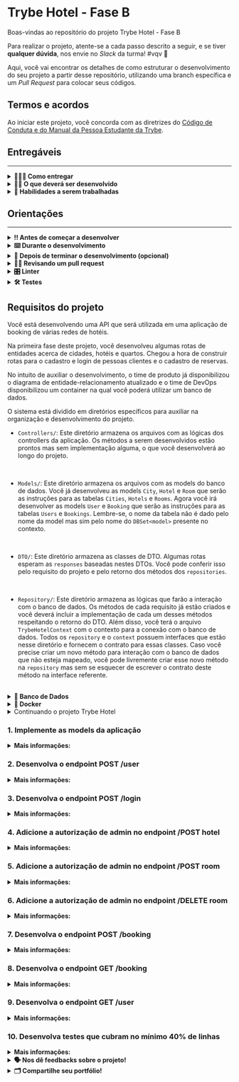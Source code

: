 # Trybe Hotel - Fase B

Boas-vindas ao repositório do projeto Trybe Hotel - Fase B

Para realizar o projeto, atente-se a cada passo descrito a seguir, e se tiver **qualquer dúvida**, nos envie no _Slack_ da turma! #vqv 🚀

Aqui, você vai encontrar os detalhes de como estruturar o desenvolvimento do seu projeto a partir desse repositório, utilizando uma branch específica e um _Pull Request_ para colocar seus códigos.

## Termos e acordos

Ao iniciar este projeto, você concorda com as diretrizes do [Código de Conduta e do Manual da Pessoa Estudante da Trybe](https://app.betrybe.com/learn/student-manual/codigo-de-conduta-da-pessoa-estudante).

## Entregáveis
---

<details>
<summary><strong>🤷🏽‍♀️ Como entregar</strong></summary>

Para entregar o seu projeto você deverá criar um _Pull Request_ neste repositório.

Lembre-se que você pode consultar nosso conteúdo sobre [Git & GitHub](https://app.betrybe.com/learn/course/5e938f69-6e32-43b3-9685-c936530fd326/module/fc998c60-386e-46bc-83ca-4269beb17e17/section/fe827a71-3222-4b4d-a66f-ed98e09961af/day/1a530297-e176-4c79-8ed9-291ae2950540/lesson/2b2edce7-9c49-4907-92a2-aa571f823b79) e nosso [Blog - Git & GitHub](https://blog.betrybe.com/tecnologia/git-e-github/) sempre que precisar!

</details>
  
<details>
<summary><strong>🧑‍💻 O que deverá ser desenvolvido</strong></summary>

Sua empresa do coração começou a desenvolver um software de booking de várias redes de hotéis.
Sua missão é continuar o desenvolvimento dessa API criando rotas de autenticação, adicionando segurança a rotas previamente criadas e criando rotas seguras.

</details>
  
<details>
  <summary><strong>📝 Habilidades a serem trabalhadas </strong></summary>

Neste projeto, verificamos se você é capaz de:

- Entender do funcionamento do ASP.NET e como ele se integra ao C#.
- Criar rotas de autenticação usando tokens JWT.
- Criar políticas de autorização.
- Utilizar políticas de autorização em rotas seguras.


</details>


## Orientações
---

<details>
  <summary><strong>‼️ Antes de começar a desenvolver</strong></summary><br />

  1. Clone o repositório

  - Use o comando: `git clone git@github.com:tryber/csharp-001-projeto-trybe-hotel-fase-b.git`.
  - Entre na pasta do repositório que você acabou de clonar:
    - `cd csharp-001-projeto-trybe-hotel-fase-b`

  2. Instale as dependências
  
  - Entre na pasta `src/`.
  - Execute o comando: `dotnet restore`.
  
  3. Crie uma branch a partir da branch `master`

  - Verifique se você está na branch `master`
    - Exemplo: `git branch`
  - Se não estiver, mude para a branch `master`
    - Exemplo: `git checkout master`
  - Agora crie uma branch à qual você vai submeter os `commits` do seu projeto
    - Você deve criar uma branch no seguinte formato: `nome-de-usuario-nome-do-projeto`
    - Exemplo: `git checkout -b joaozinho-csharp-001-projeto-trybe-hotel-fase-b`

  4. Adicione as mudanças ao _stage_ do Git e faça um `commit`

  - Verifique que as mudanças ainda não estão no _stage_
    - Exemplo: `git status` (deve aparecer listada a pasta _joaozinho_ em vermelho)
  - Adicione o novo arquivo ao _stage_ do Git
    - Exemplo:
      - `git add .` (adicionando todas as mudanças - _que estavam em vermelho_ - ao stage do Git)
      - `git status` (deve aparecer listado o arquivo _joaozinho/README.md_ em verde)
  - Faça o `commit` inicial
    - Exemplo:
      - `git commit -m 'iniciando o projeto x'` (fazendo o primeiro commit)
      - `git status` (deve aparecer uma mensagem tipo essa: _nothing to commit_ )

  5. Adicione a sua branch com o novo `commit` ao repositório remoto

  - Usando o exemplo anterior: `git push -u origin joaozinho-csharp-001-projeto-trybe-hotel-fase-b`

  6. Crie um novo `Pull Request` _(PR)_

  - Vá até a página de _Pull Requests_ do [repositório no GitHub](https://github.com/tryber/csharp-001-projeto-trybe-hotel-fase-b/pulls)
  - Clique no botão verde _"New pull request"_
  - Clique na caixa de seleção _"Compare"_ e escolha a sua branch **com atenção**
  - Coloque um título para a sua _Pull Request_
    - Exemplo: _"Cria tela de busca"_
  - Clique no botão verde _"Create pull request"_
  - Adicione uma descrição para o _Pull Request_ e clique no botão verde _"Create pull request"_
  - **Não se preocupe em preencher mais nada por enquanto!**
  - Volte até a [página de _Pull Requests_ do repositório](https://github.com/tryber/csharp-0x-projeto-trybe-hotel/pulls) e confira que o seu _Pull Request_ está criado

</details>

<details>
  <summary><strong>⌨️ Durante o desenvolvimento</strong></summary><br/>

  - Faça `commits` das alterações que você fizer no código regularmente

  - Lembre-se sempre de, após um (ou alguns) `commits`, atualizar o repositório remoto

  - Os comandos que você utilizará com mais frequência são:
    1. `git status` _(para verificar o que está em vermelho - fora do stage - e o que está em verde - no stage)_
    2. `git add` _(para adicionar arquivos ao stage do Git)_
    3. `git commit` _(para criar um commit com os arquivos que estão no stage do Git)_
    4. `git push -u origin nome-da-branch` _(para enviar o commit para o repositório remoto na primeira vez que fizer o `push` de uma nova branch)_
    5. `git push` _(para enviar o commit para o repositório remoto após o passo anterior)_

</details>

<details>
  <summary><strong>🤝 Depois de terminar o desenvolvimento (opcional)</strong></summary><br/>

  Para sinalizar que o seu projeto está pronto para o _"Code Review"_, faça o seguinte:

  - Vá até a página **DO SEU** _Pull Request_, adicione a label de _"code-review"_ e marque seus colegas:

    - No menu à direita, clique no _link_ **"Labels"** e escolha a _label_ **code-review**;

    - No menu à direita, clique no _link_ **"Assignees"** e escolha **o seu usuário**;

    - No menu à direita, clique no _link_ **"Reviewers"** e digite `students`, selecione o time `tryber/students-sd-0x`.

  Caso tenha alguma dúvida, [aqui tem um vídeo explicativo](https://vimeo.com/362189205).

</details>

<details>
  <summary><strong>🕵🏿 Revisando um pull request</strong></summary><br />

  Use o conteúdo sobre [Code Review](https://app.betrybe.com/course/real-life-engineer/code-review) para te ajudar a revisar os _Pull Requests_.

</details>

<details>
  <summary><strong>🎛 Linter</strong></summary><br />

  Usaremos o [NetAnalyzer](https://docs.microsoft.com/pt-br/dotnet/fundamentals/code-analysis/overview) para fazer a análise estática do seu código.

  Este projeto já vem com as dependências relacionadas ao _linter_ configuradas no arquivo `.csproj`.

  O analisador já é instalado pelo plugin da `Microsoft C#` no `VSCode`. Para isso, basta fazer o download do [plugin](https://marketplace.visualstudio.com/items?itemName=ms-dotnettools.csharp) e instalá-lo.
</details>

<details>
  <summary><strong>🛠 Testes</strong></summary><br />

  O .NET já possui sua própria plataforma de testes.
  
  Este projeto já vem configurado e com suas dependências.

  ### Executando todos os testes

  Para executar os testes com o .NET, execute o comando dentro do diretório do seu projeto `src`!

  ```
  dotnet test
  ```

  ### Executando um teste específico

  Para executar um teste específico, basta executar o comando `dotnet test --filter Name~TestMethod1`.

  :warning: **Importante:** o comando irá executar testes cujo nome contém `TestMethod1`.

  :warning: **O avaliador automático não necessariamente avalia seu projeto na ordem em que os requisitos aparecem no readme. Isso acontece para deixar o processo de avaliação mais rápido. Então, não se assuste se isso acontecer, ok?**

  ### Outras opções para testes
  - Algumas opções que podem lhe ajudar são:
    -  `-?|-h|--help`: exibe a descrição completa de como utilizar o comando.
    -  `-t|--list-tests`: lista todos os testes, ao invés de executá-los.
    -  `-v|--verbosity <LEVEL>`: define o nível de detalhe na resposta dos testes.
      - `q | quiet`
      - `m | minimal`
      - `n | normal`
      - `d | detailed`
      - `diag | diagnostic`
      - Exemplo de uso: 
         ```
           dotnet test -v diag
         ```
         ou
         ```            
           dotnet test --verbosity=diagnostic
         ``` 
</details>

## Requisitos do projeto

Você está desenvolvendo uma API que será utilizada em uma aplicação de booking de várias redes de hotéis.

Na primeira fase deste projeto, você desenvolveu algumas rotas de entidades acerca de cidades, hotéis e quartos. Chegou a hora de construir rotas para o cadastro e login de pessoas clientes e o cadastro de reservas.

No intuito de auxiliar o desenvolvimento, o time de produto já disponibilizou o diagrama de entidade-relacionamento atualizado e o time de DevOps disponibilizou um container na qual você poderá utilizar um banco de dados.

O sistema está dividido em diretórios específicos para auxiliar na organização e desenvolvimento do projeto.

- `Controllers/`: Este diretório armazena os arquivos com as lógicas dos controllers da aplicação. Os métodos a serem desenvolvidos estão prontos mas sem implementação alguma, o que você desenvolverá ao longo do projeto.
<br />

- `Models/`: Este diretório armazena os arquivos com as models do banco de dados. Você já desenvolveu as models `City`, `Hotel` e `Room` que serão as instruções para as tabelas `Cities`, `Hotels` e `Rooms`. Agora você irá desenvolver as models `User` e `Booking` que serão as instruções para as tabelas `Users` e `Bookings`. Lembre-se, o nome da tabela não é dado pelo nome da model mas sim pelo nome do `DBSet<model>` presente no contexto.
<br />

- `DTO/`: Este diretório armazena as classes de DTO. Algumas rotas esperam as `responses` baseadas nestes DTOs. Você pode conferir isso pelo requisito do projeto e pelo retorno dos métodos dos `repositories`.
<br />

- `Repository/`: Este diretório armazena as lógicas que farão a interação com o banco de dados. Os métodos de cada requisito já estão criados e você deverá incluir a implementação de cada um desses métodos respeitando o retorno do DTO. Além disso, você terá o arquivo `TrybeHotelContext` com o contexto para a conexão com o banco de dados. Todos os `repository` e o `context` possuem interfaces que estão nesse diretório e fornecem o contrato para essas classes. Caso você precise criar um novo método para interação com o banco de dados que não esteja mapeado, você pode livremente criar esse novo método na `repository` mas sem se esquecer de escrever o contrato deste método na interface referente.
<br />

<details id='der'>
  <summary><strong>🎲 Banco de Dados</strong></summary>
  <br/>

  Para o desenvolvimento, o time de produto disponibilizou um *Diagrama de Entidade-Relacionamento (DER)* para construir a modelagem do banco de dados. Com essa imagem você já consegue saber:
  - Como nomear suas tabelas e colunas;
  - Quais são os tipos de suas colunas;
  - Relações entre tabelas.

    ![banco de dados](img/der.png)

  O diagrama infere 05 tabelas:
  - ***Cities***: tabela que armazenará um conjunto de cidades nas quais os hotéis estão localizados (já desenvolvida).
  - ***Hotels***: tabela que armazenará os hotéis da nossa aplicação. Note que informamos o `CityId`, atributo que armazenará o id da cidade (já desenvolvida).
  - ***Rooms***: tabela que armazenará os quartos de cada hotel da nossa aplicação. Note que informamos o `HotelId`, atributo que armazenará o id do hotel (já desenvolvida).
  - ***Users***: tabela que armazenará as pessoas usuárias do sistema.
  - ***Bookings***: tabela que armazenará as reservas de quartos de hotéis. Note que informamos os atributos `UserId`, que armazenará o id da pessoa usuária e `RoomId`, que armazenará o id do quarto reservado.

  Acerca dos relacionamentos, pelo diagrama de entidade-relacionamento temos:
  - Uma cidade pode ter vários hotéis.
  - Um hotel pode ter vários quartos.
  - Uma pessoa usuária pode ter várias reservas.
  - Um quarto pode ter várias reservas.

  ⚠️ **Você poderá criar migrations para visualizar o banco de dados**

</details>

<details>
<summary><strong>🐳 Docker</strong></summary><br />

Para auxiliar no desenvolvimento, este projeto possui um arquivo do docker compose para subir um serviço do banco de dados `Azure Data Studio`. Este banco de dados possui a mesma arquitetura do `SQL Server`.

Para subir o serviço, utilize o comando:

```shell
docker-compose up -d --build
```

Para conectar ao seu sistema de gerenciamento de banco de dados, utilize as seguintes credenciais:

- `Server`: localhost
- `User`: sa
- `Password`: TrybeHotel12!
- `Database`: TrybeHotel
- `Trust server certificate`: true

Para criar o contexto do banco de dados na sua aplicação, utilize como connection string:

```csharp
var connectionString = "Server=localhost;Database=TrybeHotel;User=SA;Password=TrybeHotel12!;TrustServerCertificate=True";
```

⚠️ ** Essa connection string poderá ser utilizada no requisito 1 **

</details>

<details id='refatorando'>
  <summary>Continuando o projeto Trybe Hotel</summary>

Você já iniciou o projeto da nossa aplicação e portanto, todas as funcionalidades podem ser trazidas para não duplicar o funcionamento. Isso será muito importante, especialmente no que diz respeito ao banco de dados. Algumas models do seu banco de dados anterior serão referenciadas nas models agora, portanto, vamos trazer as funcionalidades anteriores.

Mas como fazemos isso:

Após clonar o repositório deste projeto, apenas copie e cole as funcionalidades que você construiu anteriormente:

- `Controllers`: copie todos os arquivos do diretório `Controllers` do projeto anterior e cole no diretório `Controllers` deste projeto.
- `Dto`: copie todos os arquivos do diretório `Dto` do projeto anterior e cole no diretório `Dto` deste projeto.
- `Models`: copie os arquivos referentes às models `City`, `Hotel` e `Room` do projeto anterior e cole no diretório `Models` deste projeto.
- `Repository`: copie os arquivos `CityRepository`, `RoomRepository` e `HotelRepository` do projeto anterior e cole no diretório `Repository` deste projeto. Não copie as interfaces. Para o arquivo `TrybeHotelContext`, não o substitua. Apenas adicione os `DBSets` e implemente os métodos `OnConfiguring()` e `OnModelCreating()`.
- `Migrations`: Se você possui um diretório de migrations, significa que você criou migrations no projeto anterior. Não copie este diretório e crie migrations novas porque a instância do banco de dados no container não será o mesmo.
- `Testes`: No projeto de testes, você pode copiar a funcionalidade do arquivo `src/TrybeHotel.Test/IntegrationTest.cs`.

</details>


### 1. Implemente as models da aplicação

<details>
  <summary><strong>Mais informações:</strong></summary>

  Implemente os arquivos do diretório `/src/TrybeHotel/Models/`

  <details>
    <summary>Implemente as models do projeto anterior</summary>

  Você pode copiar todas as models do projeto anterior.

  Siga as instruções da seção [Continuando o projeto Trybe hotel](#refatorando)

  </details>

  <details>
    <summary>Implemente a model <code>User</code></summary>
    <br />
User representará as pessoas usuárias da aplicação e deverá conter os seguintes campos:

- `UserId`: Chave primária (int)
- `Name`: string
- `Email`: string
- `Password`: string
- `UserType`: string 

Cada pessoa usuária tem várias reservas. A propriedade de navegação para `Booking` deve se chamar `Bookings` (anulável).

O atributo `UserType`, no futuro, receberá os valores `admin` ou `client` e representará a nossa autorização.

Em caso de dúvidas, consulte o [diagrama de entidade-relacionamento](#der)
  </details>

  <details>
    <summary>Implemente a model <code>Booking</code></summary>
    <br />
Booking representará as reservas da aplicação e deverá conter os seguintes campos:

- `BookingId`: Chave primária (int)
- `CheckIn`: Datetime (data da entrada)
- `CheckOut`: Datetime (data de saída)
- `GuestQuant`: int (número de hóspedes no quarto)
- `UserId`: int (chave estrangeira que representa a pessoa usuária que está reservando o quarto) 
- `RoomId`: int (chave estrangeira que representa o quarto que está sendo reservado) 

Cada reserva tem uma pessoa usuária. A propriedade de navegação para `User` deve se chamar `User` (anulável).
Cada reserva tem um quarto. A propriedade de navegação para `Room` deve se chamar `Room` (anulável).

Em caso de dúvidas, consulte o [diagrama de entidade-relacionamento](#der)
  </details>
  
  <details>
    <summary>Implemente o contexto do banco de dados</summary>
    <br />

Finalize a implementação do contexto da aplicação no arquivo `src/TrybeHotel/Repository/TrybeHotelContext.cs`.

O contexto deverá ter todas as models da aplicação com os nomes `Cities`, `Hotels`, `Rooms`, `Users` e `Bookings`.

Faça um `override` do método `OnConfiguring` para o contexto se conectar ao seu banco de dados local.

Caso você queira executar o seu projeto para testar localmente, utilize o arquivo docker-compose.yml com um banco SqlServer. Caso você queira usar essa base, tenha o Docker e o docker-compose instalado na sua máquina!

Caso utilize este banco, configure a sua connectionString como:

```csharp
var connectionString = "Server=localhost;Database=TrybeHotel;User=SA;Password=TrybeHotel12!;TrustServerCertificate=True";
```

Você pode criar as tabelas do banco de dados atráves dos comandos `dotnet ef migrations add InitialCreate` e `dotnet ef database update`. Caso você execute esse comando, certifique-se de que o CLI do Entity Framework esteja instalado na sua máquina!
  </details>


<br />

**O que será testado:**

- Será testado que todas as models foram implementadas corretamente.
- Será testado que as models possuem as chaves primárias e estrangeiras necessárias.

</details>


### 2. Desenvolva o endpoint POST /user

<details>
  <summary><strong>Mais informações:</strong></summary>


- Este endpoint será responsável por inserir uma nova pessoa usuária.
- Implemente a lógica da sua controller no método `Add()` do arquivo `src/TrybeHotel/Controllers/UserController.cs`.
- Implemente a lógica de interação ao banco de dados no método `Add()` do arquivo `src/TrybeHotel/Repository/UserRepository.cs`.
- A sua repository retorna um tipo `UserDto` que deverá ser implementado no arquivo `src/TrybeHotel/Dto/UserDto.cs`. A sua classe de DTO deve seguir o formato da response da requisição. 
- O corpo da sua requisição deve seguir o tipo `UserDtoInsert` que deverá ser implementado no arquivo `src/TrybeHotel/Dto/UserDto.cs`. A sua classe de DTO deve seguir o formato da request da requisição. 

<br />

👀 **De olho na dica:** Monte o retorno do seu repository com os conhecimentos de `LINQ` e `DTO` já obtidos.
<br />

👀 **De olho na dica 2:** Para obter um único elemento de uma coleção, você pode obter o primeiro com o método `First()`. Exemplo: `coleção.First()`.

<br />

- O endpoint deve ser acessível através da URL `/user` e deve ser do tipo `POST`;
- O atributo `userType` deve ser salvo com o valor `client`.
- O corpo da requisição deve seguir o padrão abaixo

```json
{
	"Name":"Rebeca",
	"Email": "rebeca.santos@trybehotel.com",
	"Password": "123456"
}
```
  <details>
    <summary>Será testado que não é possível inserir uma pessoa usuária com e-mail repetido</summary>

- Caso o e-mail seja repetido, a pessoa usuária não deve ser cadastrada.
- A resposta deve ser o status `409`.
- O corpo da resposta deve seguir o formato abaixo:


```json
{
  "message": "User email already exists"
}
```

**O que será testado:**

- Será testado que o status de retorno será `409`.
- Será testado que o corpo da resposta segue o padrão esperado.

</details>

  <details>
    <summary>Será testado que é possível inserir uma pessoa usuária com sucesso</summary>

- Caso o e-mail não seja repetido, a pessoa usuária deve ser cadastrada com sucesso.
- A resposta deve ser o status `201`.
- O corpo da resposta deve seguir o formato abaixo:

```json

{
  "userId": 1,
	"Name":"Rebeca",
	"Email": "rebeca.santos@trybehotel.com",
	"userType": "client"
}
```

**O que será testado:**

- Será testado que, quando solicitada a requisição, a mesma insira no banco de dados e retorne de acordo com o modelo
- Será testado que o status de retorno será `201`.
- Será testado que o corpo da resposta segue o padrão esperado.
  </details>


 ⚠️ A partir da criação deste endpoint, você poderá utilizar o cadastro de pessoas usuárias. O sistema automaticamente cadastrará uma pessoa usuária `admin` com o e-mail `admin@admin.com` e senha `admin`. Você também pode alterar qualquer pessoa usuária para `admin` realizando um update no banco de dados com o comando `SQL`:

```sql
UPDATE Users SET UserType = 'admin' where UserId = 1
```

Substitua o número `1` pelo id da pessoa usuária que você deseja adicionar permissão de `admin`.


</details>

### 3. Desenvolva o endpoint POST /login

<details>
  <summary><strong>Mais informações:</strong></summary>


- Este endpoint será responsável por fazer um login.
- Implemente a lógica da sua controller no método `Login()` do arquivo `src/TrybeHotel/Controllers/LoginController.cs`.
- Implemente a lógica de interação ao banco de dados no método `lOGIN()` do arquivo `src/TrybeHotel/Repository/UserRepository.cs`.
- A sua repository retorna um tipo `UserDto` que deverá ser implementado no arquivo `src/TrybeHotel/Dto/UserDto.cs`. A sua classe de DTO deve seguir o formato da response da requisição. 
- O corpo da sua requisição deve seguir o tipo `LoginDto` que deverá ser implementado no arquivo `src/TrybeHotel/Dto/UserDto.cs`. A sua classe de DTO deve seguir o formato da request da requisição. 
- A lógica para criar o token pode ser implementada nos métodos `Generate` e `AddClaims` no arquivo `src/TrybeHotel/Services/TokenGenerator.cs`.
- Adicione em suas claims, uma claim com o tipo `ClaimType.Email` e o valor do e-mail da pessoa usuária.
- Caso a pessoa usuária seja do tipo `admin`, adicione em suas claims, uma claim com o tipo `ClaimType.Role` e o valor `admin`.

<br />

👀 **De olho na dica:** Monte o retorno do seu repository com os conhecimentos de `LINQ` e `DTO` já obtidos.
<br />

👀 **De olho na dica 2:** Para obter um único elemento de uma coleção, você pode obter o primeiro com o método `First()`. Exemplo: `coleção.First()`.


<br />

- O endpoint deve ser acessível através da URL `/login` e deve ser do tipo `POST`;
- O corpo da requisição deve seguir o padrão abaixo

```json
{
	"Email": "rebeca.santos@trybehotel.com",
	"Password": "123456"
}
```
  <details>
    <summary>Será testado que não é possível fazer login com credenciais erradas</summary>

Caso a combinação e-mail e senha não existam:
- A resposta deve ser o status `401`.
- O corpo da resposta deve seguir o formato abaixo:


```json
{
  "message": "Incorrect e-mail or password"
}
```

**O que será testado:**

- Será testado que o status de retorno será `401`.
- Será testado que o corpo da resposta segue o padrão esperado.

</details>

  <details>
    <summary>Será testado que é possível fazer login com sucesso</summary>

- Caso as credenciais estejam corretas:
- A resposta deve ser o status `200`.
- O corpo da resposta deve seguir o formato abaixo:

```json

{
  "token": "eyJhbGciOiJIUzI1NiIsInR5cCI6IkpXVCJ9.eyJyb2xlIjoiYWRtaW4iLCJlbWFpbCI6ImRhbmlsby5zaWx2YUBiZXRyeWJlLmNvbSIsIm5iZiI6MTY4ODQxMTIxMiwiZXhwIjoxNjg4NDk3NjEyLCJpYXQiOjE2ODg0MTEyMTJ9.q1cNj2_xspeQC6Uz1maV79P95hVtWH4Z7auZgOen-Qo",
}
```

**O que será testado:**

- Será testado que o status de retorno será `200`.
- Será testado que o corpo da resposta segue o padrão esperado.
  </details>

</details>


### 4. Adicione a autorização de admin no endpoint /POST hotel


<details>
  <summary><strong>Mais informações:</strong></summary>

  - Este endpoint já foi desenvolvido na fase anterior. Agora iremos apenas adicionar uma permissão de admin.

  Você pode copiar todas as controllers do projeto anterior.

  Siga as instruções da seção [Continuando o projeto Trybe hotel](#refatorando)

  - Crie uma política chamada `Admin` que requira a claim `ClaimType.Email` e a claim `ClaimType.Role` como `admin`.
  - Crie uma política chamada `Client` que requira a claim `ClaimType.Email`.
  - As políticas devem ser criadas no arquivo `src/TrybeHotel/Program.cs`.
  - A adição da autorização da política no controller deve ser feita no arquivo `src/TrybeHotel/Controllers/HotelController.cs`.

**O que será testado:**

- Será validado que é possível realizar as operações do endpoint com a autorização de admin.
- Será validado que o status será proibido caso o acesso não seja admin.
- Será validado que o status será não autorizado caso o acesso não exista.

</details>


### 5. Adicione a autorização de admin no endpoint /POST room

<details>
  <summary><strong>Mais informações:</strong></summary>

  - Este endpoint já foi desenvolvido na fase anterior. Agora iremos apenas adicionar uma permissão de admin.

  Você pode copiar todas as controllers do projeto anterior.

  Siga as instruções da seção [Continuando o projeto Trybe hotel](#refatorando)

  - Crie uma política chamada `Admin` que requira a claim `ClaimType.Email` e a claim `ClaimType.Role` como `admin`. Este é o mesmo desenvolvimento do requisito anterior. Caso já tenha feito, pule esta parte.
  - Crie uma política chamada `Client` que requira a claim `ClaimType.Email`. Este é o mesmo desenvolvimento do requisito anterior. Caso já tenha feito, pule esta parte.
  - As políticas devem ser criadas no arquivo `src/TrybeHotel/Program.cs`. Este é o mesmo desenvolvimento do requisito anterior. Caso já tenha feito, pule esta parte.
  - A adição da autorização da política no controller deve ser feita no arquivo `src/TrybeHotel/Controllers/RoomController.cs`.

**O que será testado:**

- Será validado que é possível realizar as operações do endpoint com a autorização de admin.
- Será validado que o status será proibido caso o acesso não seja admin.
- Será validado que o status será não autorizado caso o acesso não exista.

</details>


### 6. Adicione a autorização de admin no endpoint /DELETE room

<details>
  <summary><strong>Mais informações:</strong></summary>

  - Este endpoint já foi desenvolvido na fase anterior. Agora iremos apenas adicionar uma permissão de admin.

  Você pode copiar todas as controllers do projeto anterior.

  Siga as instruções da seção [Continuando o projeto Trybe hotel](#refatorando)

  - Crie uma política chamada `Admin` que requira a claim `ClaimType.Email` e a claim `ClaimType.Role` como `admin`. Este é o mesmo desenvolvimento do requisito anterior. Caso já tenha feito, pule esta parte.
  - Crie uma política chamada `Client` que requira a claim `ClaimType.Email`. Este é o mesmo desenvolvimento do requisito anterior. Caso já tenha feito, pule esta parte.
  - As políticas devem ser criadas no arquivo `src/TrybeHotel/Program.cs`. Este é o mesmo desenvolvimento do requisito anterior. Caso já tenha feito, pule esta parte.
  - A adição da autorização da política no controller deve ser feita no arquivo `src/TrybeHotel/Controllers/RoomController.cs`.

**O que será testado:**

- Será validado que é possível realizar as operações do endpoint com a autorização de admin.
- Será validado que o status será proibido caso o acesso não seja admin.
- Será validado que o status será não autorizado caso o acesso não exista.

</details>



### 7. Desenvolva o endpoint POST /booking

<details>
  <summary><strong>Mais informações:</strong></summary>


- Este endpoint será responsável por inserir uma nova reserva.
- Implemente a lógica da sua controller no método `Add()` do arquivo `src/TrybeHotel/Controllers/BookingController.cs`.
- Implemente a lógica de interação ao banco de dados no método `Add()` do arquivo `src/TrybeHotel/Repository/BookingRepository.cs`.
- A sua repository retorna um tipo `BookingResponse` que deverá ser implementado no arquivo `src/TrybeHotel/Dto/BookingDto.cs`. A sua classe de DTO deve seguir o formato da response da requisição. 
- O corpo da sua requisição deve seguir o tipo `BookingDtoInsert` que deverá ser implementado no arquivo `src/TrybeHotel/Dto/BookingDto.cs`. A sua classe de DTO deve seguir o formato da request da requisição. 
<br />

👀 **De olho na dica:** Monte o retorno do seu repository com os conhecimentos de `LINQ` e `DTO` já obtidos.
<br />

👀 **De olho na dica 2:** Para obter um único elemento de uma coleção, você pode obter o primeiro com o método `First()`. Exemplo: `coleção.First()`.

<br />

- O endpoint deve ser acessível através da URL `/booking` e deve ser do tipo `POST`;
- O endpoint deve ter autorização para a Política `Client` (desenvolvida nos requisitos 4, 5 ou 6).
- O endpoint deve obter a pessoa usuária pelo token.
- O corpo da requisição deve seguir o padrão abaixo

```json
{
	"CheckIn":"2030-08-27",
	"CheckOut":"2030-08-28",
	"GuestQuant":"1",
	"RoomId":1
}
```
  <details>
    <summary>Será testado que não é possível inserir uma reserva se a quantidade de hóspedes for maior do que a capacidade do quarto</summary>

- Caso o valor `GuestQuant` seja maior do que o valor de `Capacity` do quarto escolhido, a reserva não deve ser realizada.
- A resposta deve ser o status `400`.
- O corpo da resposta deve seguir o formato abaixo:


```json
{
  "message": "Guest quantity over room capacity"
}
```

**O que será testado:**

- Será testado que o status de retorno será `400`.
- Será testado que o corpo da resposta segue o padrão esperado.

</details>

  <details>
    <summary>Será testado que é possível inserir uma nova reserva com sucesso</summary>

- A resposta deve ser o status `201`.
- O corpo da resposta deve seguir o formato abaixo:

```json

{
	"bookingId": 1,
	"checkIn": "2030-08-27T00:00:00",
	"checkOut": "2030-08-28T00:00:00",
	"guestQuant": 1,
	"room": {
		"roomId": 1,
		"name": "Suite básica",
		"capacity": 2,
		"image": "image suite",
		"hotel": {
			"hotelId": 1,
			"name": "Trybe Hotel RJ",
			"address": "Avenida Atlântica, 1400",
			"cityId": 1,
			"cityName": "Rio de Janeiro"
		}
	}
}
```

**O que será testado:**

- Será testado que, quando solicitada a requisição, a mesma insira no banco de dados e retorne de acordo com o modelo
- Será testado que o status de retorno será `201`.
- Será testado que o corpo da resposta segue o padrão esperado.
  </details>

</details>



### 8. Desenvolva o endpoint GET /booking

<details>
  <summary><strong>Mais informações:</strong></summary>


- Este endpoint será responsável por listar uma única reserva.
- Implemente a lógica da sua controller no método `GetBooking()` do arquivo `src/TrybeHotel/Controllers/BookingController.cs`.
- Implemente a lógica de interação ao banco de dados no método `GetBooking()` do arquivo `src/TrybeHotel/Repository/BookingRepository.cs`.
- A sua repository retorna um tipo `BookingResponse` que deverá ser implementado no arquivo `src/TrybeHotel/Dto/BookingDto.cs`. A sua classe de DTO deve seguir o formato da response da requisição. 
<br />

- O endpoint deve ser acessível através da URL `/booking/:id` e deve ser do tipo `GET`;
- O corpo da requisição é vazio.
- O id da reserva deve estar na URL.
- O endpoint deve conter autorização da política `Client` e deve responder apenas a consultas da pessoa usuária que realizou a reserva.
<br />


👀 **De olho na dica:** Monte o retorno do seu repository com os conhecimentos de `LINQ` e `DTO` já obtidos.
<br />

👀 **De olho na dica 2:** Para converter qualquer tipo de coleção no tipo de coleção `List`, utilize o método `ToList()`.
<br />

👀 **De olho na dica 3:** Para obter um único elemento de uma coleção, você pode obter o primeiro com o método `First()`. Exemplo: `coleção.First()`.
<br />


  <details>
    <summary>Será testado que não é possível consultar uma reserva com credencial inválida</summary>

  Caso a credencial não exista ou esteja errada:
  - A resposta deve ser o status `401`.

  </details>

  <details>
    <summary>Será testado que é possível consultar uma reserva com sucesso</summary>

  - A resposta deve ser o status `200`.
  - O corpo da resposta deve seguir o formato abaixo:

  ```json
  {
  	"bookingId": 1002,
  	"checkIn": "2023-08-27T00:00:00",
  	"checkOut": "2023-08-28T00:00:00",
  	"guestQuant": 1,
  	"room": {
		  "roomId": 1,
		  "name": "Suite básica",
		  "capacity": 2,
		  "image": "image suite",
		  "hotel": {
  			"hotelId": 1,
			  "name": "Trybe Hotel RJ",
			  "address": "Avenida Atlântica, 1400",
			  "cityId": 1,
			"c  ityName": "Rio de Janeiro"
		  }
	  }
  }
  ```

  </details>

</details>


### 9. Desenvolva o endpoint GET /user


<details>
  <summary><strong>Mais informações:</strong></summary>


- Este endpoint será responsável por listar todas as pessoas usuárias.
- Implemente a lógica da sua controller no método `GetUsers()` do arquivo `src/TrybeHotel/Controllers/UserController.cs`.
- Implemente a lógica de interação ao banco de dados no método `GetUsers()` do arquivo `src/TrybeHotel/Repository/UserRepository.cs`.
- A sua repository retorna um tipo `UserDto` que deverá ser implementado no arquivo `src/TrybeHotel/Dto/UserDto.cs`. A sua classe de DTO deve seguir o formato da response da requisição. 
<br />

- O endpoint deve ser acessível através da URL `/user` e deve ser do tipo `GET`;
- O corpo da requisição é vazio.
- O endpoint deve conter autorização da política `Admin` e deve responder apenas a consultas da pessoa usuária com essa permissão.

<br />

👀 **De olho na dica:** Monte o retorno do seu repository com os conhecimentos de `LINQ` e `DTO` já obtidos.
<br />

👀 **De olho na dica 2:** Para converter qualquer tipo de coleção no tipo de coleção `List`, utilize o método `ToList()`.
<br />


  <details>
    <summary>Será testado que não é possível consultar uma reserva com credencial inválida</summary>

  Caso a credencial não exista ou esteja errada:
  - A resposta deve ser o status `401`.

  </details>

  <details>
    <summary>Será testado que é possível consultar uma reserva com sucesso</summary>

  - A resposta deve ser o status `200`.
  - O corpo da resposta deve seguir o formato abaixo:

  ```json
  [
	  {
  	  "userId": 1,
		  "name": "Rebeca",
		  "email": "rebeca.santos@trybehotel.com",
		  "userType": "client"
	  }, 
    /*...*/
  ]
  ```

  </details>
</details>


### 10. Desenvolva testes que cubram no mínimo 40% de linhas

<details>
  <summary><strong>Mais informações:</strong></summary>

- Desenvolva testes de integração que cubram 40% das linhas de código.
- Os testes devem ser implementados no arquivo `src/TrybeHotel.Test/IntegrationTest.cs`
- Este arquivo possui uma classe chamada `IntegrationTest`. Cada método dessa classe é um teste diferente.
- O construtor da classe `IntegrationTest` cria um `context` em memória de um banco de dados que será utilizado nos testes. Verifique neste construtor quais são as cidades, hotéis e quartos disponíveis no banco de dados que será utilizado no teste 👀.
- Este arquivo de testes já possui um método `TestGet` que testa a rota GET `/room`. Utilize o mesmo como exemplo para criar novos métodos e testar outras rotas.

**O que será testado:**

- Será avaliado que os testes cubram 40% das linhas de código.

</details>


<details>
  <summary><strong>🗣 Nos dê feedbacks sobre o projeto!</strong></summary><br />

Ao finalizar e submeter o projeto, não se esqueça de avaliar sua experiência preenchendo o formulário. 
**Leva menos de 3 minutos!**

[FORMULÁRIO DE AVALIAÇÃO DE PROJETO](https://be-trybe.typeform.com/to/ZTeR4IbH#cohort_hidden=CH1&template=betrybe/csharp-0x-projeto-trybe-hotel-fase-b)

</details>

<details>
  <summary><strong>🗂 Compartilhe seu portfólio!</strong></summary><br />

  Você sabia que o LinkedIn é a principal rede social profissional e que compartilhar aprendizados lá é muito importante para quem deseja construir uma carreira de sucesso? Compartilhe este projeto no seu LinkedIn, marque o perfil da Trybe (@trybe) e mostre para a sua rede toda a sua evolução.

</details>
